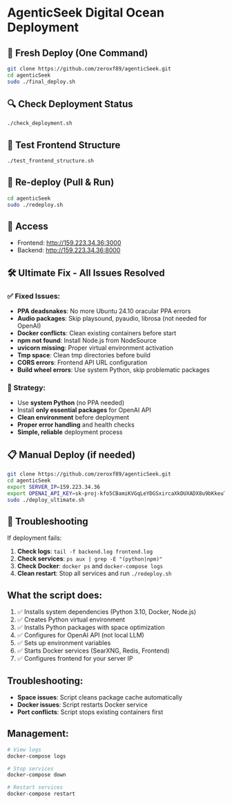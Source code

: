 # AgenticSeek Digital Ocean Deployment

## 🚀 Fresh Deploy (One Command)

```bash
git clone https://github.com/zeroxf89/agenticSeek.git
cd agenticSeek
sudo ./final_deploy.sh
```

## 🔍 Check Deployment Status

```bash
./check_deployment.sh
```

## 🧪 Test Frontend Structure

```bash
./test_frontend_structure.sh
```

## 🔄 Re-deploy (Pull & Run)

```bash
cd agenticSeek
sudo ./redeploy.sh
```

## 🎯 Access

- Frontend: http://159.223.34.36:3000
- Backend: http://159.223.34.36:8000

## 🛠️ Ultimate Fix - All Issues Resolved

### ✅ Fixed Issues:
- **PPA deadsnakes**: No more Ubuntu 24.10 oracular PPA errors
- **Audio packages**: Skip playsound, pyaudio, librosa (not needed for OpenAI)
- **Docker conflicts**: Clean existing containers before start
- **npm not found**: Install Node.js from NodeSource
- **uvicorn missing**: Proper virtual environment activation
- **Tmp space**: Clean tmp directories before build
- **CORS errors**: Frontend API URL configuration
- **Build wheel errors**: Use system Python, skip problematic packages

### 🎯 Strategy:
- Use **system Python** (no PPA needed)
- Install **only essential packages** for OpenAI API
- **Clean environment** before deployment
- **Proper error handling** and health checks
- **Simple, reliable** deployment process

## 📋 Manual Deploy (if needed)

```bash
git clone https://github.com/zeroxf89/agenticSeek.git
cd agenticSeek
export SERVER_IP=159.223.34.36
export OPENAI_API_KEY=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
sudo ./deploy_ultimate.sh
```

## 🔧 Troubleshooting

If deployment fails:

1. **Check logs**: `tail -f backend.log frontend.log`
2. **Check services**: `ps aux | grep -E "(python|npm)"`
3. **Check Docker**: `docker ps` and `docker-compose logs`
4. **Clean restart**: Stop all services and run `./redeploy.sh`

## What the script does:

1. ✅ Installs system dependencies (Python 3.10, Docker, Node.js)
2. ✅ Creates Python virtual environment
3. ✅ Installs Python packages with space optimization
4. ✅ Configures for OpenAI API (not local LLM)
5. ✅ Sets up environment variables
6. ✅ Starts Docker services (SearXNG, Redis, Frontend)
7. ✅ Configures frontend for your server IP

## Troubleshooting:

- **Space issues**: Script cleans package cache automatically
- **Docker issues**: Script restarts Docker service
- **Port conflicts**: Script stops existing containers first

## Management:

```bash
# View logs
docker-compose logs

# Stop services
docker-compose down

# Restart services
docker-compose restart
```
